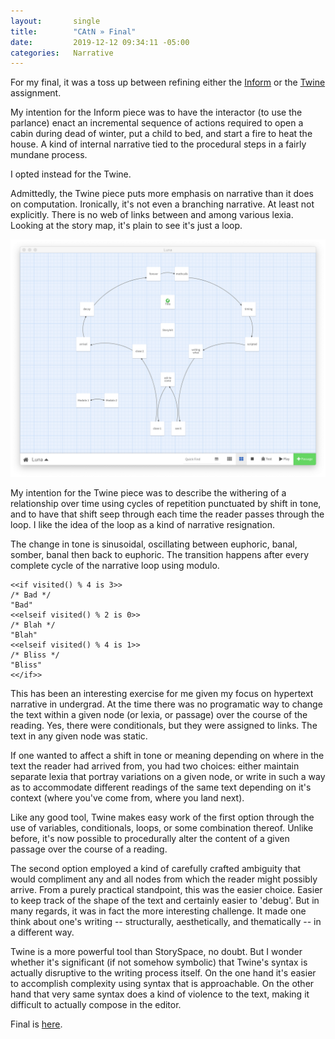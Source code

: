 ```yaml
---
layout:       single
title:        "CAtN » Final"
date:         2019-12-12 09:34:11 -05:00
categories:   Narrative
---
```


For my final, it was a toss up between refining either the [Inform](https://itp.nopivnick.com/narrative/first-inform/) or the [Twine](https://itp.nopivnick.com/narrative/first-twine/) assignment.

My intention for the Inform piece was to have the interactor (to use the parlance) enact an incremental sequence of actions required to open a cabin during dead of winter, put a child to bed, and start a fire to heat the house. A kind of internal narrative tied to the procedural steps in a fairly mundane process.

I opted instead for the Twine.

Admittedly, the Twine piece puts more emphasis on narrative than it does on computation. Ironically, it's not even a branching narrative. At least not explicitly. There is no web of links between and among various lexia. Looking at the story map, it's plain to see it's just a loop.

![Twine's Story Map view](/assets/catn/2019-12-12/luna_story-map.png)

My intention for the Twine piece was to describe the withering of a relationship over time using cycles of repetition punctuated by shift in tone, and to have that shift seep through each time the reader passes through the loop. I like the idea of the loop as a kind of narrative resignation.

The change in tone is sinusoidal, oscillating between euphoric, banal, somber, banal then back to euphoric. The transition happens after every complete cycle of the narrative loop using modulo.

```
<<if visited() % 4 is 3>>
/* Bad */
"Bad"
<<elseif visited() % 2 is 0>>
/* Blah */
"Blah"
<<elseif visited() % 4 is 1>>
/* Bliss */
"Bliss"
<</if>>
```

This has been an interesting exercise for me given my focus on hypertext narrative in undergrad. At the time there was no programatic way to change the text within a given node (or lexia, or passage) over the course of the reading. Yes, there were conditionals, but they were assigned to links. The text in any given node was static.

If one wanted to affect a shift in tone or meaning depending on where in the text the reader had arrived from, you had two choices: either maintain separate lexia that portray variations on a given node, or write in such a way as to accommodate different readings of the same text depending on it's context (where you've come from, where you land next).

Like any good tool, Twine makes easy work of the first option through the use of variables, conditionals, loops, or some combination thereof. Unlike before, it's now possible to procedurally alter the content of a given passage over the course of a reading.

The second option employed a kind of carefully crafted ambiguity that would compliment any and all nodes from which the reader might possibly arrive. From a purely practical standpoint, this was the easier choice. Easier to keep track of the shape of the text and certainly easier to 'debug'. But in many regards, it was in fact the more interesting challenge. It made one think about one's writing -- structurally, aesthetically, and thematically -- in a different way.

Twine is a more powerful tool than StorySpace, no doubt. But I wonder whether it's significant (if not somehow symbolic) that Twine's syntax is actually disruptive to the writing process itself. On the one hand it's easier to accomplish complexity using syntax that is approachable. On the other hand that very same syntax does a kind of violence to the text, making it difficult to actually compose in the editor.

Final is [here](http://j.mp/2PfpTgk).
